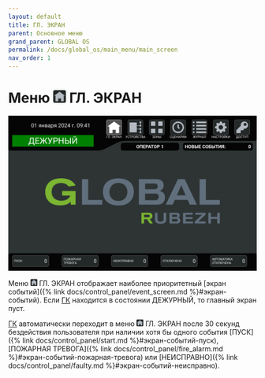 ```yaml
---
layout: default
title: ГЛ. ЭКРАН
parent: Основное меню
grand_parent: GLOBAL OS
permalink: /docs/global_os/main_menu/main_screen
nav_order: 1
---
```


# Меню <img src="../../assets/icons/menus/m_gl_ekran.png" width="26" height="26"> ГЛ. ЭКРАН

<p align="center">
<img src="../../assets/images/main_screen.png">
</p>

Меню <img src="../../assets/icons/menus/m_gl_ekran.png" width="14" height="14"> ГЛ. ЭКРАН отображает наиболее приоритетный [экран событий]({% link docs/control_panel/event_screen.md %}#экран-событий). Если <a href="/gk_manual/docs/gk#гк">ГК</a> находится в состоянии ДЕЖУРНЫЙ, то главный экран пуст.

<a href="/gk_manual/docs/gk#гк">ГК</a> автоматически переходит в меню <img src="../../assets/icons/menus/m_gl_ekran.png" width="14" height="14"> ГЛ. ЭКРАН после 30 секунд бездействия пользователя при наличии хотя бы одного события [ПУСК]({% link docs/control_panel/start.md %}#экран-событий-пуск), [ПОЖАРНАЯ ТРЕВОГА]({% link docs/control_panel/fire_alarm.md %}#экран-событий-пожарная-тревога) или [НЕИСПРАВНО]({% link docs/control_panel/faulty.md %}#экран-событий-неисправно).
